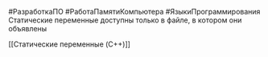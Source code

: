 #РазработкаПО #РаботаПамятиКомпьютера #ЯзыкиПрограммирования
Статические переменные доступны только в файле, в котором они объявлены

[[Статические переменные (C++)]]